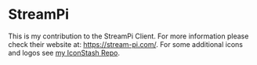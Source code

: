 # StreamPi

This is my contribution to the StreamPi Client.
For more information please check their website at: https://stream-pi.com/.
For some additional icons and logos see [my IconStash Repo](https://github.com/MrTheoW/Iconstash).
